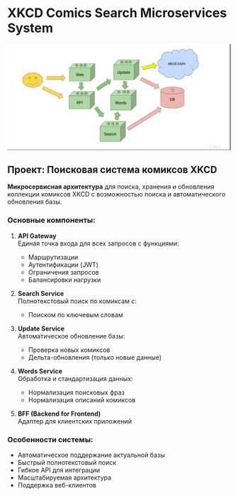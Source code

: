 # XKCD Comics Search Microservices System

![Architecture Diagram](architecture.JPG)

## Проект: Поисковая система комиксов XKCD

**Микросервисная архитектура** для поиска, хранения и обновления коллекции комиксов XKCD с возможностью поиска и автоматического обновления базы.

### Основные компоненты:

1. **API Gateway**  
   Единая точка входа для всех запросов с функциями:
   - Маршрутизации
   - Аутентификации (JWT)
   - Ограничения запросов
   - Балансировки нагрузки

2. **Search Service**  
   Полнотекстовый поиск по комиксам с:
   - Поиском по ключевым словам

3. **Update Service**  
   Автоматическое обновление базы:
   - Проверка новых комиксов
   - Дельта-обновления (только новые данные)

4. **Words Service**  
   Обработка и стандартизация данных:
   - Нормализация поисковых фраз
   - Нормализация описаний комиксов

5. **BFF (Backend for Frontend)**  
   Адаптер для клиентских приложений

### Особенности системы:
- Автоматическое поддержание актуальной базы
- Быстрый полнотекстовый поиск
- Гибкое API для интеграции
- Масштабируемая архитектура
- Поддержка веб-клиентов